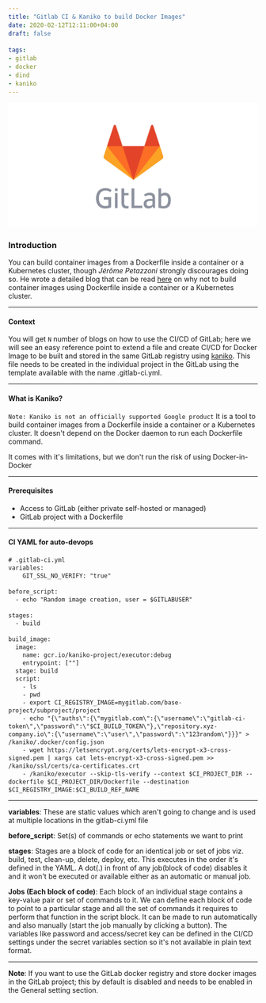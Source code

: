 ```yaml
---
title: "Gitlab CI & Kaniko to build Docker Images"
date: 2020-02-12T12:11:00+04:00
draft: false

tags:
- gitlab
- docker
- dind
- kaniko
---
```

![GitLab](/gitlab.jpeg)
### Introduction
You can build container images from a Dockerfile inside a container or a Kubernetes cluster, though *Jérôme Petazzoni* strongly discourages doing so. He wrote a detailed blog that can be read [here](http://jpetazzo.github.io/2015/09/03/do-not-use-docker-in-docker-for-ci/) on why not to build container images using Dockerfile inside a container or a Kubernetes cluster.

---
#### Context
You will get ```N``` number of blogs on how to use the CI/CD of GitLab; here we will see an easy reference point to extend a file and create CI/CD for Docker Image to be built and stored in the same GitLab registry using [kaniko](https://cloud.google.com/blog/products/gcp/introducing-kaniko-build-container-images-in-kubernetes-and-google-container-builder-even-without-root-access). This file needs to be created in the individual project in the GitLab using the template available with the name .gitlab-ci.yml.

---
#### What is Kaniko?
```Note: Kaniko is not an officially supported Google product```
It is a tool to build container images from a Dockerfile inside a container or a Kubernetes cluster. It doesn't depend on the Docker daemon to run each Dockerfile command.

It comes with it's limitations, but we don't run the risk of using Docker-in-Docker

---
#### Prerequisites
- Access to GitLab (either private self-hosted or managed)
- GitLab project with a Dockerfile

---
#### CI YAML for auto-devops
```
# .gitlab-ci.yml
variables:
    GIT_SSL_NO_VERIFY: "true"

before_script:
  - echo "Random image creation, user = $GITLABUSER"

stages:
  - build

build_image:
  image:
    name: gcr.io/kaniko-project/executor:debug
    entrypoint: [""]
  stage: build
  script:
    - ls
    - pwd
    - export CI_REGISTRY_IMAGE=mygitlab.com/base-project/subproject/project
    - echo "{\"auths\":{\"mygitlab.com\":{\"username\":\"gitlab-ci-token\",\"password\":\"$CI_BUILD_TOKEN\"},\"repository.xyz-company.io\":{\"username\":\"user\",\"password\":\"123random\"}}}" > /kaniko/.docker/config.json
    - wget https://letsencrypt.org/certs/lets-encrypt-x3-cross-signed.pem | xargs cat lets-encrypt-x3-cross-signed.pem >> /kaniko/ssl/certs/ca-certificates.crt
    - /kaniko/executor --skip-tls-verify --context $CI_PROJECT_DIR --dockerfile $CI_PROJECT_DIR/Dockerfile --destination $CI_REGISTRY_IMAGE:$CI_BUILD_REF_NAME

```

---
**variables**: These are static values which aren't going to change and is used at multiple locations in the gitlab-ci.yml file

**before_script**: Set(s) of commands or echo statements we want to print

**stages**: Stages are a block of code for an identical job or set of jobs viz. build, test, clean-up, delete, deploy, etc. This executes in the order it's defined in the YAML. A dot(.) in front of any job(block of code) disables it and it won't be executed or available either as an automatic or manual job.

**Jobs (Each block of code)**: Each block of an individual stage contains a key-value pair or set of commands to it. We can define each block of code to point to a particular stage and all the set of commands it requires to perform that function in the script block. It can be made to run automatically and also manually (start the job manually by clicking a button). The variables like password and access/secret key can be defined in the CI/CD settings under the secret variables section so it's not available in plain text format.

---

**Note**: If you want to use the GitLab docker registry and store docker images in the GitLab project; this by default is disabled and needs to be enabled in the General setting section.

